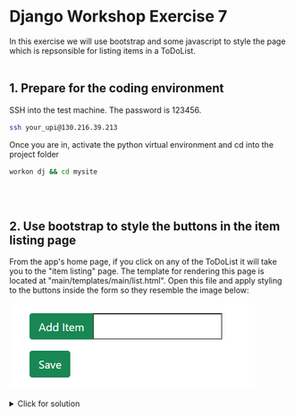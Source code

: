 # Django Workshop Exercise 7

In this exercise we will use bootstrap and some javascript to style the page which is repsonsible for listing items in a ToDoList.
<br/><br/>
## 1. Prepare for the coding environment  

SSH into the test machine. The password is 123456.
```sh
ssh your_upi@130.216.39.213
```
Once you are in, activate the python virtual environment and cd into the project folder
```sh
workon dj && cd mysite
```
<br/><br/>
## 2. Use bootstrap to style the buttons in the item listing page
From the app's home page, if you click on any of the ToDoList it will take you to the "item listing" page. The template for rendering this page is located at "main/templates/main/list.html". Open this file and apply styling to the buttons inside the form so they resemble the image below:

![alt text](https://github.com/phu004/django_part_seven/blob/main/workshop7a.png)

<details>
  <summary>Click for solution</summary>
  
```sh
  <!-- ToDo: Apply styles to the buttons so they resemble the image from the exercise slides  -->
  <!-- Hint: Have a look at how style is applyed to buttons in create.html -->
  <br>
  <div class="input-group mb-3">
      <button type="submit" name="newItem" value="newItem" class="btn btn-success">Add Item</button>
      <input type="text" name="new">
  </div>
  <button type="submit" name="save" value="save" class="btn btn-success">Save</button>
```
</details>
